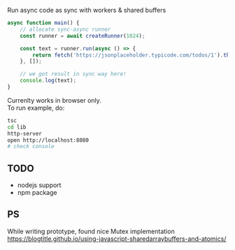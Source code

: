 Run async code as sync with workers & shared buffers

```ts
async function main() {
    // allocate sync-async runner
    const runner = await createRunner(1024);

    const text = runner.run(async () => {
        return fetch('https://jsonplaceholder.typicode.com/todos/1').then(x => x.json());
    }, []);

    // we got result in sync way here!
    console.log(text);
}
```

Currenlty works in browser only.  
To run example, do:

```bash
tsc
cd lib
http-server
open http://localhost:8080
# check console
```

## TODO

* nodejs support
* npm package

## PS

While writing prototype, found nice Mutex implementation  
https://blogtitle.github.io/using-javascript-sharedarraybuffers-and-atomics/
